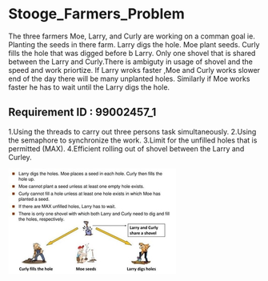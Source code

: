 # Stooge_Farmers_Problem

The three farmers Moe, Larry, and Curly are working on a comman goal ie. Planting the seeds in there farm. Larry digs the hole. Moe  plant seeds. Curly fills the hole that was digged before b Larry. Only one shovel that is shared between the Larry and Curly.There is ambiguty in usage of shovel and the speed and work priortize. If Larry wroks faster ,Moe and Curly works slower end of the day there will be many unplanted holes. Similarly if Moe works faster he has to wait until the Larry digs the hole.

## Requirement ID : 99002457_1

1.Using the threads to carry out three persons task simultaneously.
2.Using the semaphore to synchronize the work.
3.Limit for the unfilled holes that is permitted (MAX).
4.Efficient rolling out of shovel between the Larry and Curley.

![alt text](https://github.com/99002457/Mini_Project-Stooge_Farmers_Problem/blob/main/1_Requirements/image.jpg)
